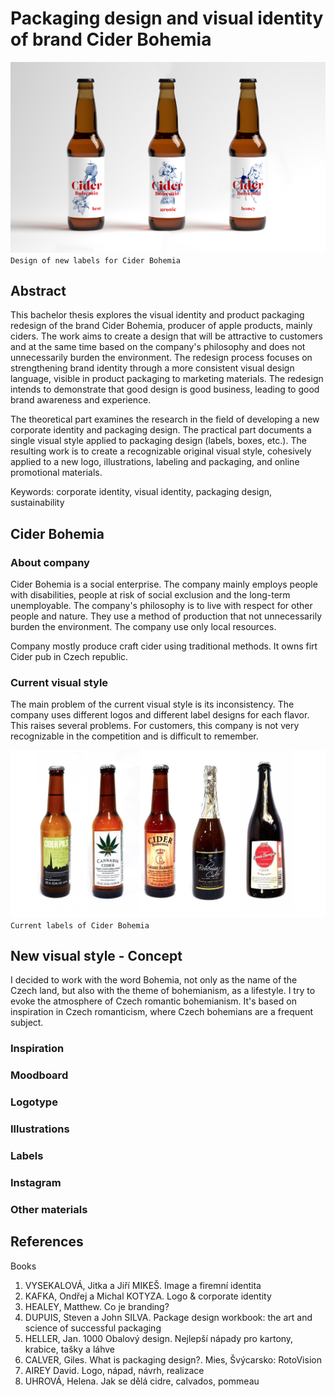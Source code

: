 # Packaging design and visual identity of brand Cider Bohemia
![new labels for Cider Bohemia.](img/thesis-abstract-hero.png)
`Design of new labels for Cider Bohemia`

## Abstract
This bachelor thesis explores the visual identity and product packaging redesign of the brand Cider Bohemia, producer of apple products, mainly ciders. The work aims to create a design that will be attractive to customers and at the same time based on the company's philosophy and does not unnecessarily burden the environment. The redesign process focuses on strengthening brand identity through a more consistent visual design language, visible in product packaging to marketing materials. The redesign intends to demonstrate that good design is good business, leading to good brand awareness and experience.

The theoretical part examines the research in the field of developing a new corporate identity and packaging design. The practical part documents a single visual style applied to packaging design (labels, boxes, etc.). The resulting work is to create a recognizable original visual style, cohesively applied to a new logo, illustrations, labeling and packaging, and online promotional materials.

Keywords: corporate identity, visual identity, packaging design, sustainability

## Cider Bohemia
### About company 
Cider Bohemia is a social enterprise. The company mainly employs people with disabilities, people at risk of social exclusion and the long-term unemployable.
The company's philosophy is to live with respect for other people and nature. They use a method of production that not unnecessarily burden the environment. The company use only local resources. 

Company mostly produce craft cider using traditional methods. It owns firt Cider pub in Czech republic.

### Current visual style
The main problem of the current visual style is its inconsistency. The company uses different logos and different label designs for each flavor. This raises several problems. For customers, this company is not very recognizable in the competition and is difficult to remember.

![current labels of Cider Bohemia.](img/current_labels.png)
`Current labels of Cider Bohemia`

## New visual style - Concept
I decided to work with the word Bohemia, not only as the name of the Czech land, but also with the theme of bohemianism, as a lifestyle. I try to evoke the atmosphere of Czech romantic bohemianism. It's based on inspiration in Czech romanticism, where Czech bohemians are a frequent subject. 

### Inspiration 

### Moodboard

### Logotype

### Illustrations

### Labels

### Instagram

### Other materials


## References
Books
1.	VYSEKALOVÁ, Jitka a Jiří MIKEŠ. Image a firemní identita
2.	KAFKA, Ondřej a Michal KOTYZA. Logo & corporate identity
3.	HEALEY, Matthew. Co je branding?
4.	DUPUIS, Steven a John SILVA. Package design workbook: the art and science of successful packaging
5.	HELLER, Jan. 1000 Obalový design. Nejlepší nápady pro kartony, krabice, tašky a láhve
6.	CALVER, Giles. What is packaging design?. Mies, Švýcarsko: RotoVision
7.	AIREY David. Logo, nápad, návrh, realizace
8.	UHROVÁ, Helena. Jak se dělá cidre, calvados, pommeau

